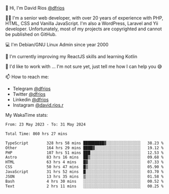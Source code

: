 👋 Hi, I'm David Rios [@dfrios](https://github.com/dfrios)

👨‍💻 I'm a senior web developer, with over 20 years of experience with PHP, HTML, CSS and Vanilla JavaScript. I'm also a WordPress, Laravel and Yii developer. Unfortunately, most of my projects are copyrighted and cannot be published on GitHub.

💻 I'm Debian/GNU Linux Admin since year 2000

🌱 I'm currently improving my ReactJS skills and learning Kotlin

💞️ I'd like to work with ... I'm not sure yet, just tell me how I can help you 😅


📫 How to reach me:
* Telegram [@dfrios](https://t.me/dfrios)
* Twitter [@dfrios](https://twitter.com/dfrios)
* Linkedin [@dfrios](https://linkedin.com/in/dfrios)
* Instagram [@david.rios.r](https://instagram.com/david.rios.r)



My WakaTime stats:
<!--START_SECTION:waka-->

```txt
From: 23 May 2023 - To: 31 May 2024

Total Time: 860 hrs 27 mins

TypeScript        328 hrs 58 mins █████████▓░░░░░░░░░░░░░░░   38.23 %
Other             164 hrs 29 mins ████▓░░░░░░░░░░░░░░░░░░░░   19.12 %
PHP               107 hrs 51 mins ███░░░░░░░░░░░░░░░░░░░░░░   12.53 %
Astro             83 hrs 16 mins  ██▒░░░░░░░░░░░░░░░░░░░░░░   09.68 %
HTML              63 hrs 4 mins   █▓░░░░░░░░░░░░░░░░░░░░░░░   07.33 %
CSS               50 hrs 47 mins  █▒░░░░░░░░░░░░░░░░░░░░░░░   05.90 %
JavaScript        31 hrs 52 mins  █░░░░░░░░░░░░░░░░░░░░░░░░   03.70 %
JSON              13 hrs 35 mins  ▒░░░░░░░░░░░░░░░░░░░░░░░░   01.58 %
Bash              4 hrs 30 mins   ░░░░░░░░░░░░░░░░░░░░░░░░░   00.52 %
Text              2 hrs 11 mins   ░░░░░░░░░░░░░░░░░░░░░░░░░   00.25 %
```

<!--END_SECTION:waka-->
